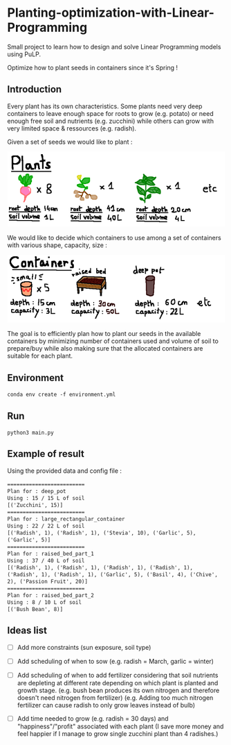# Planting-optimization-with-Linear-Programming

Small project to learn how to design and solve Linear Programming models using PuLP. 

Optimize how to plant seeds in containers since it's Spring !

## Introduction

Every plant has its own characteristics. Some plants need very deep containers to leave enough space for roots to grow (e.g. potato) or need enough free soil and nutrients (e.g. zucchini) while others can grow with very limited space & ressources (e.g. radish).

Given a set of seeds we would like to plant :

<img src="doc/plants.png"/>

We would like to decide which containers to use among a set of containers with various shape, capacity, size :

<img src="doc/containers.png"/>

The goal is to efficiently plan how to plant our seeds in the available containers by minimizing number of containers used and volume of soil to prepare/buy while also making sure that the allocated containers are suitable for each plant.

## Environment
```
conda env create -f environment.yml
```

## Run
```
python3 main.py
```

## Example of result
Using the provided data and config file : 

```
=========================
Plan for : deep_pot
Using : 15 / 15 L of soil
[('Zucchini', 15)]
=========================
Plan for : large_rectangular_container
Using : 22 / 22 L of soil
[('Radish', 1), ('Radish', 1), ('Stevia', 10), ('Garlic', 5), ('Garlic', 5)]
=========================
Plan for : raised_bed_part_1
Using : 37 / 40 L of soil
[('Radish', 1), ('Radish', 1), ('Radish', 1), ('Radish', 1), ('Radish', 1), ('Radish', 1), ('Garlic', 5), ('Basil', 4), ('Chive', 2), ('Passion Fruit', 20)]
=========================
Plan for : raised_bed_part_2
Using : 8 / 10 L of soil
[('Bush Bean', 8)]
```

## Ideas list
- [ ] Add more constraints (sun exposure, soil type)
- [ ] Add scheduling of when to sow (e.g. radish = March, garlic = winter)
- [ ] Add scheduling of when to add fertilizer considering that soil nutrients are depleting at different rate depending on which plant is planted and growth stage. (e.g. bush bean produces its own nitrogen and therefore doesn't need nitrogen from fertilizer) (e.g. Adding too much nitrogen fertilizer can cause radish to only grow leaves instead of bulb)
- [ ] Add time needed to grow (e.g. radish = 30 days) and "happiness"/"profit" associated with each plant (I save more money and feel happier if I manage to grow single zucchini plant than 4 radishes.) 


